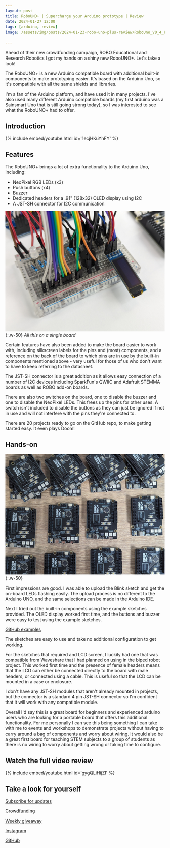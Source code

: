 ```yaml
---
layout: post
title: RoboUNO+ | Supercharge your Arduino prototype | Review
date: 2024-01-27 12:00
tags: [arduino, review]
image: /assets/img/posts/2024-01-23-robo-uno-plus-review/RoboUno_V0_4_Front_P.png

---
```


Ahead of their new crowdfunding campaign, ROBO Educational and Research Robotics I got my hands on a shiny new RoboUNO+. Let's take a look! 

The RoboUNO+ is a new Arduino compatible board with additional built-in components to make prototyping easier. It's based on the Arduino Uno, so it's compatible with all the same shields and libraries.

I'm a fan of the Arduino platform, and have used it in many projects. I've also used many different Arduino compatible boards (my first arduino was a Sainsmart Uno that is still going strong today), so I was interested to see what the RoboUNO+ had to offer.

## Introduction

{% include embed/youtube.html id='1ecjHKuYhFY' %}

## Features

The RoboUNO+ brings a lot of extra functionality to the Arduino Uno, including:
- NeoPixel RGB LEDs (x3)
- Push buttons (x4)
- Buzzer
- Dedicated headers for a .91" (128x32) OLED display using I2C
- A JST-SH connector for I2C communication

![Breadboard with components](/assets/img/posts/2024-01-23-robo-uno-plus-review/PXL_20240111_093918646.jpg){:.w-50}
_All this on a single board_

Certain features have also been added to make the board easier to work with, including silkscreen labels for the pins and (most) components, and a reference on the back of the board to which pins are in use by the built-in components mentioned above - very useful for those of us who don't want to have to keep referring to the datasheet.

The JST-SH connector is a great addition as it allows easy connection of a number of I2C devices including SparkFun's QWIIC and Adafruit STEMMA boards as well as ROBO add-on boards.

There are also two switches on the board, one to disable the buzzer and one to disable the NeoPixel LEDs. This frees up the pins for other uses. A switch isn't included to disable the buttons as they can just be ignored if not in use and will not interfere with the pins they're connected to.

There are 20 projects ready to go on the GitHub repo, to make getting started easy. It even plays Doom!

## Hands-on

![RoboUNO+](/assets/img/posts/2024-01-23-robo-uno-plus-review/PXL_20240115_104759295.jpg){:.w-50}

First impressions are good. I was able to upload the Blink sketch and get the on-board LEDs flashing easily. The upload process is no different to the Arduino UNO, and the same selections can be made in the Arduino IDE.

Next I tried out the built-in components using the example sketches provided. The OLED display worked first time, and the buttons and buzzer were easy to test using the example sketches.

[GitHub examples](https://github.com/RoboCY/RoboUNO/tree/main/projects)

The sketches are easy to use and take no additional configuration to get working.

For the sketches that required and LCD screen, I luckily had one that was compatible from Waveshare that I had planned on using in the biped robot project. This worked first time and the presence of female headers means that the LCD can either be connected directly to the board with male headers, or connected using a cable. This is useful so that the LCD can be mounted in a case or enclosure.

I don't have any JST-SH modules that aren't already mounted in projects, but the connector is a standard 4 pin JST-SH connector so I'm confident that it will work with any compatible module.

Overall I'd say this is a great board for beginners and experienced arduino users who are looking for a portable board that offers this additional functionality. For me personally I can see this being something I can take with me to events and workshops to demonstrate projects without having to carry around a bag of components and worry about wiring. It would also be a great first board for teaching STEM subjects to a group of students as there is no wiring to worry about getting wrong or taking time to configure.

## Watch the full video review

{% include embed/youtube.html id='gygQLiHijZI' %}

## Take a look for yourself

[Subscribe for updates](https://robo.com.cy/pages/robo-uno-subscribe)

[Crowdfunding](https://www.crowdsupply.com/robo/robo-uno-plus)

[Weekly giveaway](https://www.instagram.com/p/C2FqAlQtUTd/?igsh=MTh6ZWp4dGRzc29xZA==)

[Instagram](https://www.instagram.com/robo.com.cy)

[GitHub](https://github.com/RoboCY/RoboUNO)
